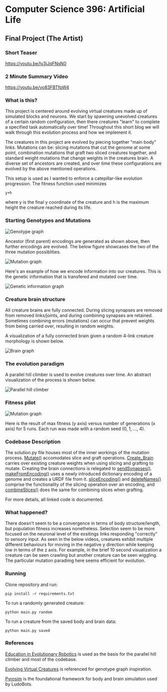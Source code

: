 # Computer Science 396: Artificial Life

## Final Project (The Artist)

### Short Teaser
https://youtu.be/ly3jJqFNsN0

### 2 Minute Summary Video
https://youtu.be/vo83FBTfpW4

### What is this?
This project is centered around evolving virtual creatures made up of simulated blocks and neurons. We start by spawning unevolved creatures of a certain random configuration, then there creatures "learn" to complete a specified task automatically over time! Throughout this short blog we will walk through this evolution process and how we implement it.

The creatures in this project are evolved by piecing together "main body" links. Mutations can be: slicing mutations that cut the genome at some point, combination mutations that graft two sliced creatures together, and standard weight mutations that change weights in the creatures brain. A diverse set of ancestors are created, and over time these configurations are evolved by the above mentioned operations.

This setup is used as I wanted to enforce a catepillar-like evolution progression. The fitness function used minimizes 
```
y+h
```
where y is the final y coordinate of the creature and h is the maximum height the creature reached during its life.

### Starting Genotypes and Mutations
![Genotype graph](./figures/diagram1.png)

Ancestor (first parent) encodings are generated as shown above, then further encodings are evolved. The below figure showcases the two of the three mutation possiblities.

![Mutation graph](./figures/diagram2.png)

Here's an example of how we encode information into our creatures. This is the genetic information that is transfered and mutated over time.

![Genetic information graph](./figures/diagram5.png)

### Creature brain structure
All creature brains are fully connected. During slicing synapses are removed from removed links/joints, and during combining synapses are retained. Sometimes combining errors (mutations) can occur that prevent weights from being carried over, resulting in random weights.

A visualization of a fully connected brain given a random 4-link creature morphology is shown below.

![Brain graph](./figures/diagram3.png)

### The evolution paradigm

A parallel hill climber is used to evolve creatures over time. An abstract visualization of the process is shown below.

![Parallel hill climber](./figures/diagram4.png)

### Fitness pilot
![Mutation graph](./figures/fitness.png)

Here is the result of max fitness (y axis) versus number of generations (x axis) for 5 runs. Each run was made with a random seed (0, 1, ..., 4).

### Codebase Description
The solution.py file houses most of the inner workings of the mutation process. [Mutate()](solution.py#L37) accomodates slice and graft operations. [Create_Brain](solution.py#L80) carries over existing creature weights when using slicing and grafting to mutate. Creating the brain connections is relegated to [sendSynapses()](solution.py#L113). [makeFromEncoding()](solution.py#L129) uses a newly introduced dictionary encoding of a genome and creates a URDF file from it. [sliceEncoding()](solution.py#L150) and [deleteNames()](solution.py#L167) comprise the functionality of the slicing operation over an encoding, and [combineSlices()](solution.py#L191) does the same for combining slices when grafting.

For more details, all linked code is documented.

### What happened?
There doesn't seem to be a convergence in terms of body structure/length, but population fitness increases nonetheless.  Selection seem to be more focused on the neuronal level of the exsitings links responding "correctly" to sensory input. As seen in the below videos, creatures exhibit multiple different behaviours for moving in the negative y direction while keeping low in terms of the z axis. For example, in the brief 10 second visualization a creature can be seen crawling but another creature can be seen wiggling. The particular mutation paradimg here seems efficient for evolution.

### Running
Clone repository and run:

```
pip install -r requirements.txt
```


To run a randomly generated creature:
```
python main.py random
```

To run a creature from the saved body and brain data:
```
python main.py saved
```

### References
[Education in Evolutionary Robotics](https://www.reddit.com/r/ludobots/) is used as the basis for the parallel hill climber and most of the codebase.

[Evolving Virtual Creatures](https://www.karlsims.com/papers/siggraph94.pdf) is referenced for genotype graph inspiration.

[Pyrosim](https://ccappelle.github.io/pyrosim/) is the foundational framework for body and brain simulation used by LudoBots.
